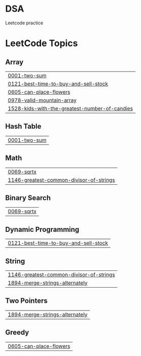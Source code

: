 # DSA
Leetcode practice

<!---LeetCode Topics Start-->
# LeetCode Topics
## Array
|  |
| ------- |
| [0001-two-sum](https://github.com/N1ghtH0wk/DSA/tree/master/0001-two-sum) |
| [0121-best-time-to-buy-and-sell-stock](https://github.com/N1ghtH0wk/DSA/tree/master/0121-best-time-to-buy-and-sell-stock) |
| [0605-can-place-flowers](https://github.com/N1ghtH0wk/DSA/tree/master/0605-can-place-flowers) |
| [0978-valid-mountain-array](https://github.com/N1ghtH0wk/DSA/tree/master/0978-valid-mountain-array) |
| [1528-kids-with-the-greatest-number-of-candies](https://github.com/N1ghtH0wk/DSA/tree/master/1528-kids-with-the-greatest-number-of-candies) |
## Hash Table
|  |
| ------- |
| [0001-two-sum](https://github.com/N1ghtH0wk/DSA/tree/master/0001-two-sum) |
## Math
|  |
| ------- |
| [0069-sqrtx](https://github.com/N1ghtH0wk/DSA/tree/master/0069-sqrtx) |
| [1146-greatest-common-divisor-of-strings](https://github.com/N1ghtH0wk/DSA/tree/master/1146-greatest-common-divisor-of-strings) |
## Binary Search
|  |
| ------- |
| [0069-sqrtx](https://github.com/N1ghtH0wk/DSA/tree/master/0069-sqrtx) |
## Dynamic Programming
|  |
| ------- |
| [0121-best-time-to-buy-and-sell-stock](https://github.com/N1ghtH0wk/DSA/tree/master/0121-best-time-to-buy-and-sell-stock) |
## String
|  |
| ------- |
| [1146-greatest-common-divisor-of-strings](https://github.com/N1ghtH0wk/DSA/tree/master/1146-greatest-common-divisor-of-strings) |
| [1894-merge-strings-alternately](https://github.com/N1ghtH0wk/DSA/tree/master/1894-merge-strings-alternately) |
## Two Pointers
|  |
| ------- |
| [1894-merge-strings-alternately](https://github.com/N1ghtH0wk/DSA/tree/master/1894-merge-strings-alternately) |
## Greedy
|  |
| ------- |
| [0605-can-place-flowers](https://github.com/N1ghtH0wk/DSA/tree/master/0605-can-place-flowers) |
<!---LeetCode Topics End-->
